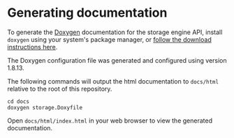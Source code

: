 # Generating documentation

To generate the [Doxygen](http://doxygen.org) documentation for the
storage engine API, install `doxygen` using your system's package manager, or
[follow the download instructions here](http://www.stack.nl/~dimitri/doxygen/download.html).

The Doxygen configuration file was generated and configured using version 1.8.13.

The following commands will output the html documentation to `docs/html` relative to the root of
this repository.

```
cd docs
doxygen storage.Doxyfile
```

Open `docs/html/index.html` in your web browser to view the generated documentation.
